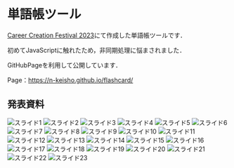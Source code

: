 # 単語帳ツール

[Career Creation Festival 2023](https://oncon.prossell.online/oncon/career-creation-festival-2023)にて作成した単語帳ツールです．

初めてJavaScriptに触れたため，非同期処理に悩まされました．

GitHubPageを利用して公開しています．

Page：https://n-keisho.github.io/flashcard/


## 発表資料

![スライド1](img/スライド1.PNG)
![スライド2](img/スライド2.PNG)
![スライド3](img/スライド3.PNG)
![スライド4](img/スライド4.PNG)
![スライド5](img/スライド5.PNG)
![スライド6](img/スライド6.PNG)
![スライド7](img/スライド7.PNG)
![スライド8](img/スライド8.PNG)
![スライド9](img/スライド9.PNG)
![スライド10](img/スライド10.PNG)
![スライド11](img/スライド11.PNG)
![スライド12](img/スライド12.PNG)
![スライド13](img/スライド13.PNG)
![スライド14](img/スライド14.PNG)
![スライド15](img/スライド15.PNG)
![スライド16](img/スライド16.PNG)
![スライド17](img/スライド17.PNG)
![スライド18](img/スライド18.PNG)
![スライド19](img/スライド19.PNG)
![スライド20](img/スライド20.PNG)
![スライド21](img/スライド21.PNG)
![スライド22](img/スライド22.PNG)
![スライド23](img/スライド23.PNG)
